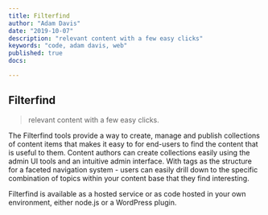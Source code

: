```yaml
---
title: Filterfind
author: "Adam Davis"
date: "2019-10-07"
description: "relevant content with a few easy clicks"
keywords: "code, adam davis, web"
published: true
docs:

---
```


## Filterfind

> relevant content with a few easy clicks.

The Filterfind tools provide a way to create, manage and publish collections of content items that makes it easy to for end-users to find the content that is useful to them.  Content authors can create collections easily using the admin UI tools and an intuitive admin interface.  With tags as the structure for a faceted navigation system - users can easily drill down to the specific combination of topics within your content base that they find interesting.

Filterfind is available as a hosted service or as code hosted in your own environment, either node.js or a WordPress plugin. 
